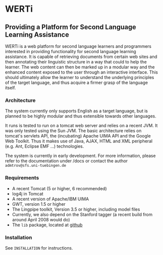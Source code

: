 # WERTi
## Providing a Platform for Second Language Learning Assistance

WERTi is a web platform for second language learners and programmers interested
in providing functionality for second language learning assistance. It is
capable of retrieving documents from certain web sites and then annotating
their linguistic structure in a way that could to help the learner. The web
content can then be marked up in a modular way and the enhanced content exposed
to the user through an interactive interface. This should ultimately allow the
learner to understand the underlying principles of the target language, and
thus acquire a firmer grasp of the language itself.

### Architecture
The system currently only supports English as a target language, but is planned
to be highly modular and thus extensible towards other languages.

It runs is tested to run on a tomcat web server and relies on a recent JVM. It
was only tested using the Sun JVM. The basic architecture relies on tomcat's
servlets API, the (incubating) Apache UIMA API and the Google Web Toolkit. Thus
it makes use of Java, AJAX, HTML and XML peripheral (e.g. Ant, Eclipse
EMF ...) technologies.

The system is currently in early development. For more information, please
refer to the documentation under /docs or contact the author
`admtrov@sfs.uni-tuebingen.de`

### Requirements
* A recent Tomcat (5 or higher, 6 recommended)
* log4j in Tomcat
* A recent version of Apache/IBM UIMA
* GWT, version 1.5 or higher
* The Lingpipe toolkit, Version 3.5 or higher, including model files
* Currently, we also depend on the Stanford tagger (a recent build from around April 2008 would do)
* The `lib` package, located at [github](http://github.com/adimit/lib)

### Installation
See `INSTALLATION` for instructions.
